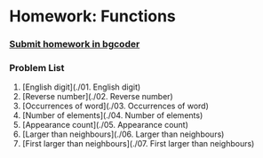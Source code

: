 Homework: Functions
===================

### [Submit homework in bgcoder](http://bgcoder.com/Contests/361/JavaScript-Fundamentals-08-Functions)

### Problem List

1. [English digit](./01. English digit)
1. [Reverse number](./02. Reverse number)
1. [Occurrences of word](./03. Occurrences of word)
1. [Number of elements](./04. Number of elements)
1. [Appearance count](./05. Appearance count)
1. [Larger than neighbours](./06. Larger than neighbours)
1. [First larger than neighbours](./07. First larger than neighbours)

